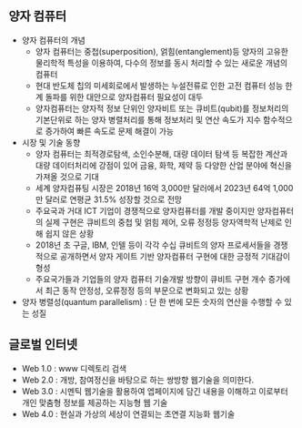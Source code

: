 ## 양자 컴퓨터
* 양자 컴퓨터의 개념
    + 양자 컴퓨터는 중첩(superposition), 얽힘(entanglement)등 양자의 고유한 물리학적 특성을 이용하여, 다수의 정보를 동시 처리할 수 있는 새로운 개념의 컴퓨터
    + 현대 반도체 칩의 미세회로에서 발생하는 누설전류로 인한 고전 컴퓨터 성능 한계 돌파를 위한 대안으로 양자컴퓨터 필요성이 대두
    + 양자컴퓨터는 양자적 정보 단위인 양자비트 또는 큐비트(qubit)를 정보처리의 기본단위로 하는 양자 병렬처리를 통해 정보처리 및 연산 속도가 지수 함수적으로 증가하여 빠른 속도로 문제 해결이 가능
* 시장 및 기술 동향
    + 양자 컴퓨터는 최적경로탐색, 소인수분해, 대량 데이터 탐색 등 복잡한 계산과 대량 데이터처리에 강점이 있어 금융, 화학, 제약 등 다양한 산업 분야에 혁신을 가져올 것으로 기대
    + 세계 양자컴퓨팅 시장은 2018년 16억 3,000만 달러에서 2023년 64억 1,000만 달러로 연평균 31.5% 성장할 것으로 전망
    + 주요국과 거대 ICT 기업이 경쟁적으로 양자컴퓨터를 개발 중이지만 양자컴퓨터의 실제 구현은 큐비트의 중첩 및 얽힘 제어, 오류 정정등 양자역학적 난제로 인해 쉽지 않은 상황
    + 2018년 초 구글, IBM, 인텔 등이 각각 수십 큐비트의 양자 프로세서들을 경쟁적으로 공개하면서 양자 게이트 기반 양자컴퓨터 구현에 대한 긍정적 기대감이 형성
    + 주요국가들과 기업들의 양자 컴퓨터 기술개발 방향이 큐비트 구현 개수 증가에서 최근 동작 안정성, 오류정정 등의 부문으로 변화되고 있는 상황
* 양자 병렬성(quantum parallelism) : 단 한 번에 모든 숫자의 연산을 수행할 수 있는 성질
## 글로벌 인터넷
* Web 1.0 : www 디렉토리 검색
* Web 2.0 : 개방, 참여정신을 바탕으로 하는 쌍방향 웹기술을 의미한다.
* Web 3.0 : 시멘틱 웹기술을 활용하여 엡페이지에 담긴 내용을 이해하고 이로부터 개인 맞춤형 정보를 제공하는 지능형 웹 기술
* Web 4.0 : 현실과 가상의 세상이 연결되는 초연결 지능화 웹기술